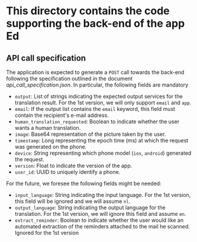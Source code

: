 # This directory contains the code supporting the back-end of the app Ed

## API call specification
The application is expected to generate a `POST` call towards the back-end following the specification outlined in the document _api_call_specification.json_. In particular, the following fields are mandatory

 - `output`: List of strings indicating the expected output services for the translation result. For the 1st version, we will only support `email` and `app`.
 - `email`: If the output list contains the `email` keyword, this field must contain the recipient's e-mail address.
 - `human_translation_requested`: Boolean to indicate whether the user wants a human translation.
 - `image`: Base64 representation of the picture taken by the user.
 - `timestamp`: Long representing the epoch time (ms) at which the request was generated on the phone.
 - `device`: String representing which phone model (`ios`, `android`) generated the request.
 - `version`: Float to indicate the version of the app.
 - `user_id`: UUID to uniquely identify a phone.

For the future, we foresee the following fields might be needed:

 - `input_language`: String indicating the input language. For the 1st version, this field will be ignored and we will assume `nl`.
 - `output_language`: String indicating the output language for the translation. For the 1st version, we will ignore this field and assume `en`.
 - `extract_reminder`: Boolean to indicate whether the user would like an automated extraction of the reminders attached to the mail he scanned. Ignored for the 1st version
